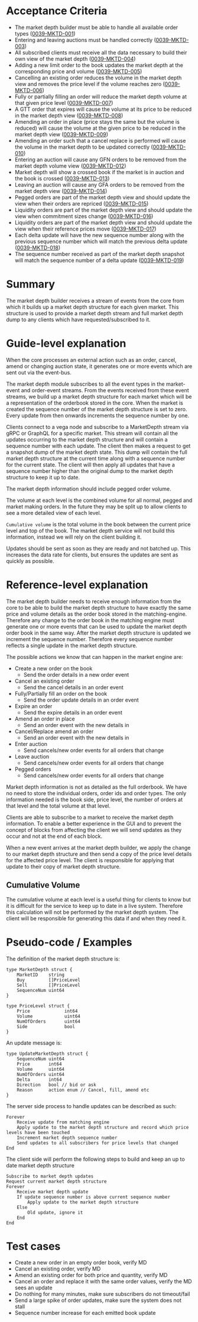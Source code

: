 # Acceptance Criteria
- The market depth builder must be able to handle all available order types (<a name="0039-MKTD-001" href="#0039-MKTD-001">0039-MKTD-001</a>)
- Entering and leaving auctions must be handled correctly (<a name="0039-MKTD-003" href="#0039-MKTD-003">0039-MKTD-003</a>)
- All subscribed clients must receive all the data necessary to build their own view of the market depth (<a name="0039-MKTD-004" href="#0039-MKTD-004">0039-MKTD-004</a>)
- Adding a new limit order to the book updates the market depth at the corresponding price and volume (<a name="0039-MKTD-005" href="#0039-MKTD-005">0039-MKTD-005</a>)
- Cancelling an existing order reduces the volume in the market depth view and removes the price level if the volume reaches zero (<a name="0039-MKTD-006" href="#0039-MKTD-006">0039-MKTD-006</a>)
- Fully or partially filling an order will reduce the market depth volume at that given price level (<a name="0039-MKTD-007" href="#0039-MKTD-007">0039-MKTD-007</a>)
- A GTT order that expires will cause the volume at its price to be reduced in the market depth view (<a name="0039-MKTD-008" href="#0039-MKTD-008">0039-MKTD-008</a>)
- Amending an order in place (price stays the same but the volume is reduced) will cause the volume at the given price to be reduced in the market depth view (<a name="0039-MKTD-009" href="#0039-MKTD-009">0039-MKTD-009</a>)
- Amending an order such that a cancel replace is performed will cause the volume in the market depth to be updated correctly (<a name="0039-MKTD-010" href="#0039-MKTD-010">0039-MKTD-010</a>)
- Entering an auction will cause any GFN orders to be removed from the market depth volume view (<a name="0039-MKTD-011" href="#0039-MKTD-012">0039-MKTD-012</a>)
- Market depth will show a crossed book if the market is in auction and the book is crossed (<a name="0039-MKTD-013" href="#0039-MKTD-013">0039-MKTD-013</a>)
- Leaving an auction will cause any GFA orders to be removed from the market depth view (<a name="0039-MKTD-014" href="#0039-MKTD-014">0039-MKTD-014</a>)
- Pegged orders are part of the market depth view and should update the view when their orders are repriced (<a name="0039-MKTD-015" href="#0039-MKTD-015">0039-MKTD-015</a>)
- Liquidity orders are part of the market depth view and should update the view when commitment sizes change (<a name="0039-MKTD-016" href="#0039-MKTD-016">0039-MKTD-016</a>)
- Liquidity orders are part of the market depth view and should update the view when their reference prices move (<a name="0039-MKTD-017" href="#0039-MKTD-017">0039-MKTD-017</a>)
- Each delta update will have the new sequence number along with the previous sequence number which will match the previous delta update (<a name="0039-MKTD-018" href="#0039-MKTD-018">0039-MKTD-018</a>)
- The sequence number received as part of the market depth snapshot will match the sequence number of a delta update (<a name="0039-MKTD-019" href="#0039-MKTD-019">0039-MKTD-019</a>)

# Summary
The market depth builder receives a stream of events from the core from which it builds up a market depth structure for each given market. This structure is used to provide a market depth stream and full market depth dump to any clients which have requested/subscribed to it. 

# Guide-level explanation
When the core processes an external action such as an order, cancel, amend or changing auction state, it generates one or more events which are sent out via the event-bus. 

The market depth module subscribes to all the event types in the market-event and order-event streams. From the events received from these event streams, we build up a market depth structure for each market which will be a representation of the orderbook stored in the core. When the market is created the sequence number of the market depth structure is set to zero. Every update from then onwards increments the sequence number by one.

Clients connect to a vega node and subscribe to a MarketDepth stream via gRPC or GraphQL for a specific market. This stream will contain all the updates occurring to the market depth structure and will contain a sequence number with each update. The client then makes a request to get a snapshot dump of the market depth state. This dump will contain the full market depth structure at the current time along with a sequence number for the current state. The client will then apply all updates that have a sequence number higher than the original dump to the market depth structure to keep it up to date.

The market depth information should include pegged order volume.

The volume at each level is the combined volume for all normal, pegged and market making orders. In the future they may be split up to allow clients to see a more detailed view of each level.

`Cumulative volume` is the total volume in the book between the current price level and top of the book. The market depth service will not build this information, instead we will rely on the client building it.

Updates should be sent as soon as they are ready and not batched up. This increases the data rate for clients, but ensures the updates are sent as quickly as possible.

# Reference-level explanation

The market depth builder needs to receive enough information from the core to be able to build the market depth structure to have exactly the same price and volume details as the order book stored in the matching-engine. Therefore any change to the order book in the matching engine must generate one or more events that can be used to update the market depth order book in the same way. After the market depth structure is updated we increment the sequence number. Therefore every sequence number reflects a single update in the market depth structure.

The possible actions we know that can happen in the market engine are:

- Create a new order on the book
  * Send the order details in a new order event
- Cancel an existing order
  * Send the cancel details in an order event
- Fully/Partially fill an order on the book
  * Send the order update details in an order event
- Expire an order
  * Send the expire details in an order event
- Amend an order in place
  * Send an order event with the new details in
- Cancel/Replace amend an order
  * Send an order event with the new details in
- Enter auction
  * Send cancels/new order events for all orders that change
- Leave auction
  * Send cancels/new order events for all orders that change
- Pegged orders
  * Send cancels/new order events for all orders that change

Market depth information is not as detailed as the full orderbook. We have no need to store the individual orders, order ids and order types. The only information needed is the book side, price level, the number of orders at that level and the total volume at that level.

Clients are able to subscribe to a market to receive the market depth information. To enable a better experience in the GUI and to prevent the concept of blocks from affecting the client we will send updates as they occur and not at the end of each block. 

When a new event arrives at the market depth builder, we apply the change to our market depth structure and then send a copy of the price level details for the affected price level. The client is responsible for applying that update to their copy of market depth structure.

## Cumulative Volume

The cumulative volume at each level is a useful thing for clients to know but it is difficult for the service to keep up to date in a live system. Therefore this calculation will not be performed by the market depth system. The client will be responsible for generating this data if and when they need it.

# Pseudo-code / Examples

The definition of the market depth structure is:

    type MarketDepth struct {
        MarketID    string
        Buy         []PriceLevel
        Sell        []PriceLevel
        SequenceNum uint64
    }

    type PriceLevel struct {
        Price             int64
        Volume            uint64
        NumOfOrders       uint64
        Side              bool
    }

An update message is:

    type UpdateMarketDepth struct {
        SequenceNum uint64
        Price       int64
        Volume      uint64
        NumOfOrders uint64
        Delta       int64
        Direction   bool // bid or ask
        Reason      action enum // Cancel, fill, amend etc
    }


The server side process to handle updates can be described as such:

    Forever
        Receive update from matching engine
        Apply update to the market depth structure and record which price levels have been touched
        Increment market depth sequence number
        Send updates to all subscribers for price levels that changed
    End


The client side will perform the following steps to build and keep an up to date market depth structure

    Subscribe to market depth updates
    Request current market depth structure
    Forever
        Receive market depth update
        If update sequence number is above current sequence number
            Apply update to the market depth structure
        Else
            Old update, ignore it
        End
    End


# Test cases

* Create a new order in an empty order book, verify MD
* Cancel an existing order, verify MD
* Amend an existing order for both price and quantity, verify MD
* Cancel an order and replace it with the same order values, verify the MD sees an update
* Do nothing for many minutes, make sure subscribers do not timeout/fail
* Send a large spike of order updates, make sure the system does not stall
* Sequence number increase for each emitted book update
